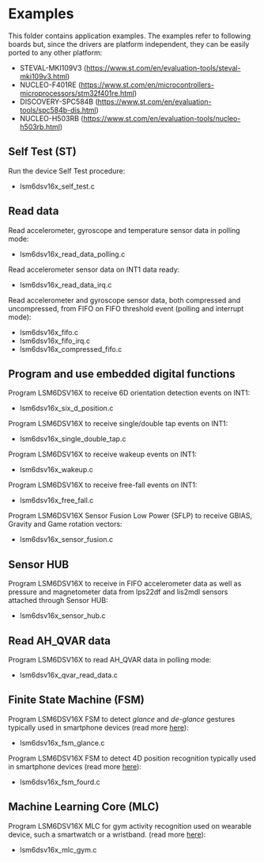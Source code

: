 # Examples

This folder contains application examples. The examples refer to following boards but, since the drivers are platform independent, they can be easily ported to any other platform:

- STEVAL-MKI109V3 (https://www.st.com/en/evaluation-tools/steval-mki109v3.html)
- NUCLEO-F401RE (https://www.st.com/en/microcontrollers-microprocessors/stm32f401re.html)
- DISCOVERY-SPC584B (https://www.st.com/en/evaluation-tools/spc584b-dis.html)
- NUCLEO-H503RB (https://www.st.com/en/evaluation-tools/nucleo-h503rb.html)

## Self Test (ST)

Run the device Self Test procedure:

  - lsm6dsv16x_self_test.c

## Read data

Read accelerometer, gyroscope and temperature sensor data in polling mode:

  - lsm6dsv16x_read_data_polling.c

Read accelerometer sensor data on INT1 data ready:

  - lsm6dsv16x_read_data_irq.c

Read accelerometer and gyroscope sensor data, both compressed and uncompressed, from FIFO on FIFO threshold event (polling and interrupt mode):

  - lsm6dsv16x_fifo.c
  - lsm6dsv16x_fifo_irq.c
  - lsm6dsv16x_compressed_fifo.c

## Program and use embedded digital functions

Program LSM6DSV16X to receive 6D orientation detection events on INT1:

  - lsm6dsv16x_six_d_position.c

Program LSM6DSV16X to receive single/double tap events on INT1:

  - lsm6dsv16x_single_double_tap.c

Program LSM6DSV16X to receive wakeup events on INT1:

  - lsm6dsv16x_wakeup.c

Program LSM6DSV16X to receive free-fall events on INT1:

  - lsm6dsv16x_free_fall.c

Program LSM6DSV16X Sensor Fusion Low Power (SFLP) to receive GBIAS, Gravity and Game rotation vectors:

  - lsm6dsv16x_sensor_fusion.c

## Sensor HUB

Program LSM6DSV16X to receive in FIFO accelerometer data as well as pressure and
magnetometer data from lps22df and lis2mdl sensors attached through Sensor HUB:

  - lsm6dsv16x_sensor_hub.c

## Read AH_QVAR data

Program LSM6DSV16X to read AH_QVAR data in polling mode:

  - lsm6dsv16x_qvar_read_data.c

## Finite State Machine (FSM)

Program LSM6DSV16X FSM to detect *glance* and *de-glance* gestures typically used in smartphone devices (read more [here](https://github.com/STMicroelectronics/STMems_Finite_State_Machine/blob/master/application_examples/lsm6dsv16x/Glance%20detection/README.md)):

  - lsm6dsv16x_fsm_glance.c

Program LSM6DSV16X FSM to detect 4D position recognition typically used in smartphone devices (read more [here](https://github.com/STMicroelectronics/STMems_Finite_State_Machine/blob/master/application_examples/lsm6dsv16x/FourD%20position%20recognition/README.md)):

  - lsm6dsv16x_fsm_fourd.c

## Machine Learning Core (MLC)

Program LSM6DSV16X MLC for gym activity recognition used on wearable device, such a smartwatch or a wristband. (read more [here](https://github.com/STMicroelectronics/STMems_Machine_Learning_Core/blob/master/application_examples/lsm6dsv16x/gym_activity_recognition/README.md)):

  - lsm6dsv16x_mlc_gym.c


